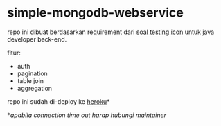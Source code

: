 # simple-mongodb-webservice

repo ini dibuat berdasarkan requirement dari [soal testing icon](https://github.com/nashihu/simple-mongodb-webservice/blob/master/soal%20icon.md) untuk java developer back-end.

fitur:
- auth
- pagination
- table join
- aggregation

repo ini sudah di-deploy ke [heroku](http://ahmadsipp.herokuapp.com/swagger-ui.html)*

**apabila connection time out harap hubungi maintainer*
